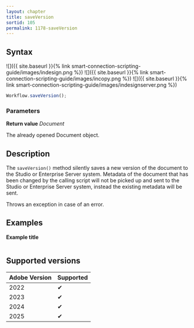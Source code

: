 ```yaml
---
layout: chapter
title: saveVersion
sortid: 105
permalink: 1178-saveVersion
---
```


## Syntax

![]({{ site.baseurl }}{% link smart-connection-scripting-guide/images/indesign.png %}) ![]({{ site.baseurl }}{% link smart-connection-scripting-guide/images/incopy.png %}) ![]({{ site.baseurl }}{% link smart-connection-scripting-guide/images/indesignserver.png %})

```javascript
Workflow.saveVersion();
```

### Parameters

**Return value** _Document_

The already opened Document object.

## Description

The `saveVersion()` method silently saves a new version of the document to the Studio or Enterprise Server system. Metadata of the document that has been changed by the calling script will not be picked up and sent to the Studio or Enterprise Server system, instead the existing metadata will be sent.

Throws an exception in case of an error.

## Examples

**Example title**

```javascript

```

## Supported versions

| Adobe Version | Supported |
| ------------- | --------- |
| 2022          | ✔         |
| 2023          | ✔         |
| 2024          | ✔         |
| 2025          | ✔         |
